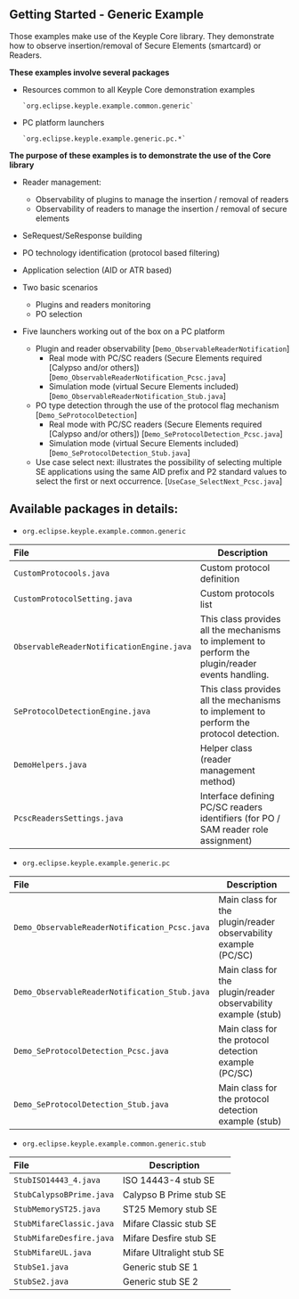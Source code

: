 Getting Started - Generic Example
---

Those examples make use of the Keyple Core library. They demonstrate how to observe insertion/removal of Secure Elements (smartcard) or Readers.

**These examples involve several packages**

- Resources common to all Keyple Core demonstration examples

      `org.eclipse.keyple.example.common.generic`
- PC platform launchers

      `org.eclipse.keyple.example.generic.pc.*`
      
**The purpose of these examples is to demonstrate the use of the Core library**

  * Reader management:
    * Observability of plugins to manage the insertion / removal of readers
    * Observability of readers to manage the insertion / removal of secure elements
  * SeRequest/SeResponse building
  * PO technology identification (protocol based filtering)
  * Application selection (AID or ATR based)
  * Two basic scenarios
    * Plugins and readers monitoring
    * PO selection

* Five launchers working out of the box on a PC platform

  * Plugin and reader observability [`Demo_ObservableReaderNotification`]
    * Real mode with PC/SC readers (Secure Elements required [Calypso and/or others]) [`Demo_ObservableReaderNotification_Pcsc.java`]
    * Simulation mode (virtual Secure Elements included) [`Demo_ObservableReaderNotification_Stub.java`]
  * PO type detection through the use of the protocol flag mechanism [`Demo_SeProtocolDetection`]
    * Real mode with PC/SC readers (Secure Elements required [Calypso and/or others]) [`Demo_SeProtocolDetection_Pcsc.java`]
    * Simulation mode (virtual Secure Elements included) [`Demo_SeProtocolDetection_Stub.java`]
  * Use case select next: illustrates the possibility of selecting multiple SE applications using the same AID prefix and P2 standard values to select the first or next occurrence. [`UseCase_SelectNext_Pcsc.java`]
  
Available packages in details:
--
  - `org.eclipse.keyple.example.common.generic`

|File|Description|
|:---|---|
|`CustomProtocools.java`|Custom protocol definition|
|`CustomProtocolSetting.java`|Custom protocols list|
|`ObservableReaderNotificationEngine.java`|This class provides all the mechanisms to implement to perform the plugin/reader events handling.|
|`SeProtocolDetectionEngine.java`|This class provides all the mechanisms to implement to perform the protocol detection.|
|`DemoHelpers.java`|Helper class (reader management method)|
|`PcscReadersSettings.java`|Interface defining PC/SC readers identifiers (for PO / SAM reader role assignment)|

  - `org.eclipse.keyple.example.generic.pc`

|File|Description|
|:---|---|
|`Demo_ObservableReaderNotification_Pcsc.java`|Main class for the plugin/reader observability example (PC/SC)|
|`Demo_ObservableReaderNotification_Stub.java`|Main class for the plugin/reader observability example (stub)|
|`Demo_SeProtocolDetection_Pcsc.java`|Main class for the protocol detection example (PC/SC)|
|`Demo_SeProtocolDetection_Stub.java`|Main class for the protocol detection example (stub)|


  - `org.eclipse.keyple.example.common.generic.stub`

|File|Description|
|:---|---|
|`StubISO14443_4.java`|ISO 14443-4 stub SE|
|`StubCalypsoBPrime.java`|Calypso B Prime stub SE|
|`StubMemoryST25.java`|ST25 Memory stub SE|
|`StubMifareClassic.java`|Mifare Classic stub SE|
|`StubMifareDesfire.java`|Mifare Desfire stub SE|
|`StubMifareUL.java`|Mifare Ultralight stub SE|
|`StubSe1.java`|Generic stub SE 1|
|`StubSe2.java`|Generic stub SE 2|
